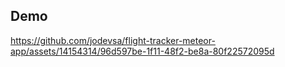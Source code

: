


## Demo

https://github.com/jodevsa/flight-tracker-meteor-app/assets/14154314/96d597be-1f11-48f2-be8a-80f22572095d

